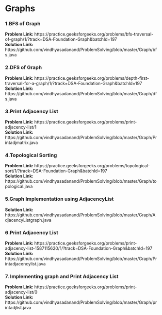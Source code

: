 <h1> Graphs </h1>
<h3>1.BFS of Graph</h3>
<b>Problem Link: </b>https://practice.geeksforgeeks.org/problems/bfs-traversal-of-graph/1/?track=DSA-Foundation-Graph&batchId=197 <br>
<b>Solution Link: </b> https://github.com/vindhyasadanand/ProblemSolving/blob/master/Graph/bfs.java<br>

<h3>2.DFS of Graph</h3>
<b>Problem Link: </b> https://practice.geeksforgeeks.org/problems/depth-first-traversal-for-a-graph/1/?track=DSA-Foundation-Graph&batchId=197 <br>
<b>Solution Link: </b> https://github.com/vindhyasadanand/ProblemSolving/blob/master/Graph/dfs.java<br>

<h3>3.Print Adjacency List</h3>
<b>Problem Link: </b> https://practice.geeksforgeeks.org/problems/print-adjacency-list/1 <br>
<b>Solution Link: </b> https://github.com/vindhyasadanand/ProblemSolving/blob/master/Graph/Printadjmatrix.java<br>

<h3>4.Topological Sorting</h3>
<b>Problem Link: </b> https://practice.geeksforgeeks.org/problems/topological-sort/1/?track=DSA-Foundation-Graph&batchId=197  <br>
<b>Solution Link: </b> https://github.com/vindhyasadanand/ProblemSolving/blob/master/Graph/topological.java<br>

<h3>5.Graph Implementation using AdjacencyList</h3>
<b>Solution Link: </b> https://github.com/vindhyasadanand/ProblemSolving/blob/master/Graph/AdjacencyListgraph.java <br>

<h3>6.Print Adjacency List</h3>
<b>Problem Link: </b>https://practice.geeksforgeeks.org/problems/print-adjacency-list-1587115620/1/?track=DSA-Foundation-Graph&batchId=197  <br>
<b>Solution Link: </b>https://github.com/vindhyasadanand/ProblemSolving/blob/master/Graph/Printadjacencylist.java <br>

<h3>7. Implementing graph and Print Adjacency List</h3>
<b>Problem Link: </b> https://practice.geeksforgeeks.org/problems/print-adjacency-list/0 <br>
<b>Solution Link: </b> https://github.com/vindhyasadanand/ProblemSolving/blob/master/Graph/printadjlist.java<br>





